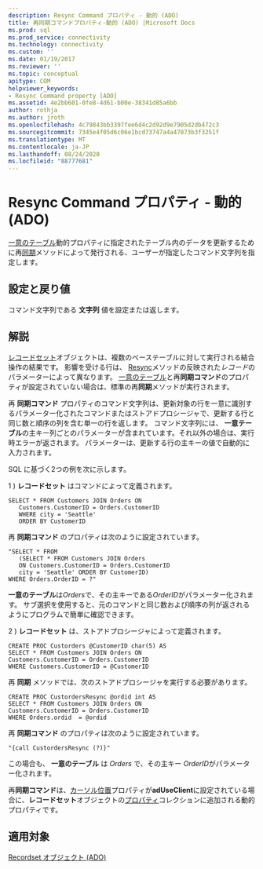 ```yaml
---
description: Resync Command プロパティ - 動的 (ADO)
title: 再同期コマンドプロパティ-動的 (ADO) |Microsoft Docs
ms.prod: sql
ms.prod_service: connectivity
ms.technology: connectivity
ms.custom: ''
ms.date: 01/19/2017
ms.reviewer: ''
ms.topic: conceptual
apitype: COM
helpviewer_keywords:
- Resync Command property [ADO]
ms.assetid: 4e2bb601-0fe8-4d61-b00e-38341d85a6bb
author: rothja
ms.author: jroth
ms.openlocfilehash: 4c79843bb3397fee6d4c2d92d9e7905d2db472c3
ms.sourcegitcommit: 7345e4f05d6c06e1bcd73747a4a47873b3f3251f
ms.translationtype: MT
ms.contentlocale: ja-JP
ms.lasthandoff: 08/24/2020
ms.locfileid: "88777681"
---
```

# <a name="resync-command-property-dynamic-ado"></a>Resync Command プロパティ - 動的 (ADO)
[一意のテーブル](./unique-table-unique-schema-unique-catalog-properties-dynamic-ado.md)動的プロパティに指定されたテーブル内のデータを更新するために再[同期](./resync-method.md)メソッドによって発行される、ユーザーが指定したコマンド文字列を指定します。  
  
## <a name="settings-and-return-values"></a>設定と戻り値  
 コマンド文字列である **文字列** 値を設定または返します。  
  
## <a name="remarks"></a>解説  
 [レコードセット](./recordset-object-ado.md)オブジェクトは、複数のベーステーブルに対して実行される結合操作の結果です。 影響を受ける行は、 [Resync](./resync-method.md)メソッドの反映された*レコード*のパラメーターによって異なります。 [一意のテーブル](./unique-table-unique-schema-unique-catalog-properties-dynamic-ado.md)と再**同期コマンド**のプロパティが設定されていない場合は、標準の再**同期**メソッドが実行されます。  
  
 再 **同期コマンド** プロパティのコマンド文字列は、更新対象の行を一意に識別するパラメーター化されたコマンドまたはストアドプロシージャで、更新する行と同じ数と順序の列を含む単一の行を返します。 コマンド文字列には、 **一意テーブル**の主キー列ごとのパラメーターが含まれています。それ以外の場合は、実行時エラーが返されます。 パラメーターは、更新する行の主キーの値で自動的に入力されます。  
  
 SQL に基づく2つの例を次に示します。  
  
 1 \) **レコードセット** はコマンドによって定義されます。  
  
```  
SELECT * FROM Customers JOIN Orders ON   
   Customers.CustomerID = Orders.CustomerID  
   WHERE city = 'Seattle'  
   ORDER BY CustomerID  
```  
  
 再 **同期コマンド** のプロパティは次のように設定されています。  
  
```  
"SELECT * FROM   
   (SELECT * FROM Customers JOIN Orders   
   ON Customers.CustomerID = Orders.CustomerID  
   city = 'Seattle' ORDER BY CustomerID)  
WHERE Orders.OrderID = ?"  
```  
  
 **一意のテーブル**は*Orders*で、その主キーである*OrderID*がパラメーター化されます。 サブ選択を使用すると、元のコマンドと同じ数および順序の列が返されるようにプログラムで簡単に確認できます。  
  
 2 \) **レコードセット** は、ストアドプロシージャによって定義されます。  
  
```  
CREATE PROC Custorders @CustomerID char(5) AS   
SELECT * FROM Customers JOIN Orders ON   
Customers.CustomerID = Orders.CustomerID   
WHERE Customers.CustomerID = @CustomerID  
```  
  
 再 **同期** メソッドでは、次のストアドプロシージャを実行する必要があります。  
  
```  
CREATE PROC CustordersResync @ordid int AS   
SELECT * FROM Customers JOIN Orders ON   
Customers.CustomerID = Orders.CustomerID  
WHERE Orders.ordid  = @ordid  
```  
  
 再 **同期コマンド** のプロパティは次のように設定されています。  
  
```  
"{call CustordersResync (?)}"  
```  
  
 この場合も、 **一意のテーブル** は *Orders* で、その主キー *OrderID*がパラメーター化されます。  
  
 再**同期コマンド**は、[カーソル位置](./cursorlocation-property-ado.md)プロパティが**adUseClient**に設定されている場合に、**レコードセット**オブジェクトの[プロパティ](./properties-collection-ado.md)コレクションに追加される動的プロパティです。  
  
## <a name="applies-to"></a>適用対象  
 [Recordset オブジェクト (ADO)](./recordset-object-ado.md)